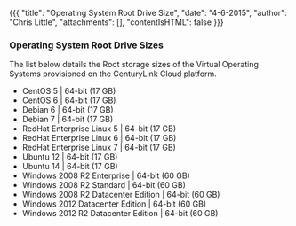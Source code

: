 {{{
  "title": "Operating System Root Drive Size",
  "date": "4-6-2015",
  "author": "Chris Little",
  "attachments": [],
  "contentIsHTML": false
}}}

### Operating System Root Drive Sizes
The list below details the Root storage sizes of the Virtual Operating Systems provisioned on the CenturyLink Cloud platform.

* CentOS 5 | 64-bit (17 GB)
* CentOS 6 | 64-bit (17 GB)
* Debian 6 | 64-bit (17 GB)
* Debian 7 | 64-bit (17 GB)
* RedHat Enterprise Linux 5 | 64-bit (17 GB)
* RedHat Enterprise Linux 6 | 64-bit (17 GB)
* RedHat Enterprise Linux 7 | 64-bit (17 GB)
* Ubuntu 12 | 64-bit (17 GB)
* Ubuntu 14 | 64-bit (17 GB)
* Windows 2008 R2 Enterprise | 64-bit (60 GB)
* Windows 2008 R2 Standard | 64-bit (60 GB)
* Windows 2008 R2 Datacenter Edition | 64-bit (60 GB)
* Windows 2012 Datacenter Edition | 64-bit (60 GB)
* Windows 2012 R2 Datacenter Edition | 64-bit (60 GB)
